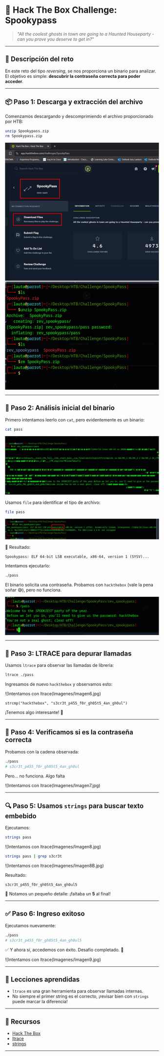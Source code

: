 # 👻 Hack The Box Challenge: Spookypass

> _"All the coolest ghosts in town are going to a Haunted Houseparty - can you prove you deserve to get in?"_

---

## 🎯 Descripción del reto

En este reto del tipo *reversing*, se nos proporciona un binario para analizar. El objetivo es simple: **descubrir la contraseña correcta para poder acceder**.

---

## 📦 Paso 1: Descarga y extracción del archivo

Comenzamos descargando y descomprimiendo el archivo proporcionado por HTB:

```bash
unzip Spookypass.zip
rm Spookypass.zip
```

![Descargamos los archivos](Imagenes/Imagen1.jpg)
![Descomprimimos los archivos](Imagenes/Imagen2.jpg)

---

## 🧪 Paso 2: Análisis inicial del binario

Primero intentamos leerlo con `cat`, pero evidentemente es un binario:

```bash
cat pass
```

![Intentamos con cat](Imagenes/Imagen3.jpg)

Usamos `file` para identificar el tipo de archivo:

```bash
file pass
```

![Vemos el tipo de archivo](Imagenes/Imagen4.jpg)

📌 Resultado:
```
Spookypass: ELF 64-bit LSB executable, x86-64, version 1 (SYSV)...
```

Intentamos ejecutarlo:

```bash
./pass
```

El binario solicita una contraseña. Probamos con `hackthebox` (vale la pena soñar 😅), pero no funciona.

![Intentamos ejecutarlo](Imagenes/Imagen5.jpg)

---

## 🧵 Paso 3: LTRACE para depurar llamadas

Usamos `ltrace` para observar las llamadas de librería:

```bash
ltrace ./pass
```

Ingresamos de nuevo `hackthebox` y observamos esto:

![Intentamos con ltrace(Imagenes/Imagen6.jpg)

```
strcmp("hackthebox", "s3cr3t_p455_f0r_gh05t5_4an_gh0ul")
```

¡Tenemos algo interesante! 🎯

---

## 🤔 Paso 4: Verificamos si es la contraseña correcta

Probamos con la cadena observada:

```bash
./pass
# s3cr3t_p455_f0r_gh05t5_4an_gh0ul
```

Pero... no funciona. Algo falta

![Intentamos con ltrace(Imagenes/Imagen7.jpg)

---

## 🔍 Paso 5: Usamos `strings` para buscar texto embebido

Ejecutamos:

```bash
strings pass 
```
![Intentamos con ltrace(Imagenes/Imagen8.jpg)

```bash
strings pass | grep s3cr3t
```
![Intentamos con ltrace(Imagenes/Imagen8B.jpg)

Resultado:
```
s3cr3t_p455_f0r_gh05t5_4an_gh0ul5
```

👀 Notamos un pequeño detalle: ¡faltaba un **5** al final!

---

## ✅ Paso 6: Ingreso exitoso

Ejecutamos nuevamente:

```bash
./pass
# s3cr3t_p455_f0r_gh05t5_4an_gh0ul5
```

✅ Y ahora sí, accedemos con éxito. Desafío completado. 🎉

![Intentamos con ltrace(Imagenes/Imagen9.jpg)

---

## 🧠 Lecciones aprendidas

- `ltrace` es una gran herramienta para observar llamadas internas.
- No siempre el primer string es el correcto, ¡revisar bien con `strings` puede marcar la diferencia!

---

## 📁 Recursos

- [Hack The Box](https://www.hackthebox.com/)
- [ltrace](https://linux.die.net/man/1/ltrace)
- [strings](https://linux.die.net/man/1/strings)

---
